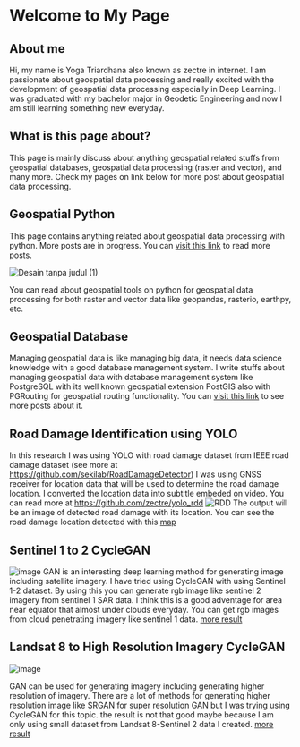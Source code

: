 # Welcome to My Page

## About me
Hi, my name is Yoga Triardhana also known as zectre in internet. I am passionate about geospatial data processing and really excited with the development of geospatial data processing especially in Deep Learning. I was graduated with my bachelor major in Geodetic Engineering and now I am still learning something new everyday.

## What is this page about?
This page is mainly discuss about anything geospatial related stuffs from geospatial databases, geospatial data processing (raster and vector), and many more.
Check my pages on link below for more post about geospatial data processing.
## Geospatial Python
This page contains anything related about geospatial data processing with python. More posts are in progress. You can [visit this link](http://zectre.github.io/geospatialpython) to read more posts.

![Desain tanpa judul (1)](https://user-images.githubusercontent.com/43196730/128663593-db125f60-0e41-4552-a964-ef2a08512da4.png)


You can read about geospatial tools on python for geospatial data processing for both raster and vector data like geopandas, rasterio, earthpy, etc. 

## Geospatial Database
Managing geospatial data is like managing big data, it needs data science knowledge with a good database management system. I write stuffs about managing geospatial data with database management system like PostgreSQL with its well known geospatial extension PostGIS also with PGRouting for geospatial routing functionality. You can [visit this link](https://zectre.github.io/geospatialdatabase/) to see more posts about it.
## Road Damage Identification using YOLO 
In this research I was using YOLO with road damage dataset from IEEE road damage dataset (see more at https://github.com/sekilab/RoadDamageDetector)
I was using GNSS receiver for location data that will be used to determine the road damage location. I converted the location data into subtitle embeded on video. You can read more at https://github.com/zectre/yolo_rdd
![RDD](https://raw.githubusercontent.com/zectre/yolo_rdd/master/webmap/map/sampangan/output_0206.jpg)
The output will be an image of detected road damage with its location. You can see the road damage location detected with this [map](https://zectre.github.io/yolo_rdd/webmap/#16/-7.0000/110.4059)

## Sentinel 1 to 2 CycleGAN
![image](https://user-images.githubusercontent.com/43196730/130391192-23246b8c-f8a1-4cc9-9fbc-788e784001fe.png)
GAN is an interesting deep learning method for generating image including satellite imagery. I have tried using CycleGAN with using Sentinel 1-2 dataset. By using this you can generate rgb image like sentinel 2 imagery from sentinel 1 SAR data. I think this is a good adventage for area near equator that almost under clouds everyday. You can get rgb images from cloud penetrating imagery like sentinel 1 data. [more result](https://zectre.github.io/post/sen1_2/index.html) 

## Landsat 8 to High Resolution Imagery CycleGAN
![image](https://user-images.githubusercontent.com/43196730/130392504-78cd0a31-e253-4e61-a7b7-9bd7b61d024f.png)

GAN can be used for generating imagery including generating higher resolution of imagery. There are a lot of methods for generating higher resolution image like SRGAN for super resolution GAN but I was trying using CycleGAN for this topic. the result is not that good maybe because I am only using small dataset from Landsat 8-Sentinel 2 data I created. [more result](https://zectre.github.io/post/l8_s2/index.html) 
 
